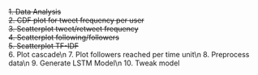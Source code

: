 ~~1. Data Analysis~~\
~~2. CDF plot for tweet frequency per user~~\
~~3. Scatterplot tweet/retweet frequency~~\
~~4. Scatterplot following/followers~~\
~~5. Scatterplot TF-IDF~~\
6. Plot cascade\n
7. Plot followers reached per time unit\n
8. Preprocess data\n
9. Generate LSTM Model\n
10. Tweak model

